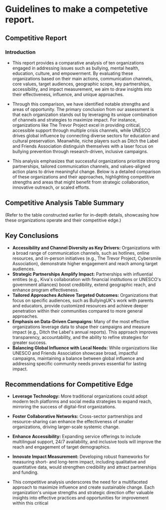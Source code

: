 # Guidelines to make a competetive report.

## Competitive Report

### Introduction

- This report provides a comparative analysis of ten organizations engaged in addressing issues such as bullying, mental health, education, culture, and empowerment. By evaluating these organizations based on their main actions, communication channels, core values, target audiences, geographic scope, key partnerships, accessibility, and impact measurement, we aim to draw insights into their effectiveness, influence, and unique approaches.

- Through this comparison, we have identified notable strengths and areas of opportunity. The primary conclusion from our assessment is that each organization stands out by leveraging its unique combination of channels and strategies to maximize impact. For instance, organizations like The Trevor Project excel in providing critical, accessible support through multiple crisis channels, while UNESCO drives global influence by connecting diverse sectors for education and cultural preservation. Meanwhile, niche players such as Ditch the Label and Friends Association distinguish themselves with a laser focus on bullying prevention through research-driven, inclusive campaigns.

- This analysis emphasizes that successful organizations prioritize strong partnerships, tailored communication channels, and values-aligned action plans to drive meaningful change. Below is a detailed comparison of these organizations and their approaches, highlighting competitive strengths and areas that might benefit from strategic collaboration, innovative outreach, or scaled efforts.

## Competitive Analysis Table Summary

(Refer to the table constructed earlier for in-depth details, showcasing how these organizations operate and their competitive edge.)

## Key Conclusions

- **Accessibility and Channel Diversity as Key Drivers:** Organizations with a broad range of communication channels, such as hotlines, online resources, and in-person initiatives (e.g., The Trevor Project, Cybersmile Association), demonstrate higher engagement and reach among target audiences.
- **Strategic Partnerships Amplify Impact:** Partnerships with influential entities (e.g., Kiva's collaboration with financial institutions or UNESCO's government alliances) boost credibility, extend geographic reach, and enhance program effectiveness.
- **Tailored Approaches Achieve Targeted Outcomes:** Organizations that focus on specific audiences, such as BullyingUK's work with parents and educators, provide customized resources and achieve deeper penetration within their communities compared to more general approaches.
- **Emphasis on Data-Driven Campaigns:** Many of the most effective organizations leverage data to shape their campaigns and measure impact (e.g., Ditch the Label's annual reports). This approach improves transparency, accountability, and the ability to refine strategies for greater success.
- **Balancing Global Influence with Local Needs:** While organizations like UNESCO and Friends Association showcase broad, impactful campaigns, maintaining a balance between global influence and addressing specific community needs proves essential for lasting impact.

## Recommendations for Competitive Edge

- **Leverage Technology:** More traditional organizations could adopt modern tech platforms and social media strategies to expand reach, mirroring the success of digital-first organizations.
- **Foster Collaborative Networks:** Cross-sector partnerships and resource-sharing can enhance the effectiveness of smaller organizations, driving larger-scale systemic change.
- **Enhance Accessibility:** Expanding service offerings to include multilingual support, 24/7 availability, and inclusive tools will improve the reach and engagement of target demographics.
- **Innovate Impact Measurement:** Developing robust frameworks for measuring short- and long-term impact, including qualitative and quantitative data, would strengthen credibility and attract partnerships and funding.

- This competitive analysis underscores the need for a multifaceted approach to maximize influence and create sustainable change. Each organization's unique strengths and strategic direction offer valuable insights into effective practices and opportunities for improvement within this critical 